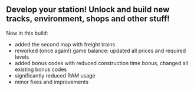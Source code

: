 Develop your station! Unlock and build new tracks, environment, shops and other stuff!
--------------------------------------------------------------
New in this build:
- added the second map with freight trains
- reworked (once again!) game balance: updated all prices and required levels
- added bonus codes with reduced construction time bonus, changed all existing bonus codes
- significantly reduced RAM usage
- minor fixes and improvements
